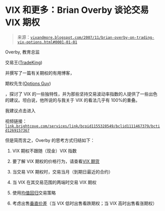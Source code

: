 <!--yml

分类：未分类

日期：2024-05-18 18:54:40

-->

# VIX 和更多：Brian Overby 谈论交易 VIX 期权

> 来源：[`vixandmore.blogspot.com/2007/11/brian-overby-on-trading-vix-options.html#0001-01-01`](http://vixandmore.blogspot.com/2007/11/brian-overby-on-trading-vix-options.html#0001-01-01)

Overby, 教育总监

交易王([TradeKing](https://www.tradeking.com/))

并撰写了一篇有关期权的有用博客，

期权先生([Options Guy](http://optionsguy.financialblogs.com/post/app/blog/))

，探讨了 VIX 的一些独特性，并为那些坚持交易波动率指数的人提供了一些出色的建议。坦白说，他所说的与我关于 VIX 的看法几乎有 100%的重叠。

我建议点击进入

视频链接：[`link.brightcove.com/services/link/bcpid1155328549/bclid1111467379/bctid1269157367`](http://link.brightcove.com/services/link/bcpid1155328549/bclid1111467379/bctid1269157367)

但是简而言之，Overby 的思考方式归结如下：

1.  VIX 期权不跟随（现金）VIX 指数

1.  要了解 VIX 期权的价格行为，请查看[VIX 期货](http://vixandmore.blogspot.com/search/label/VIX%20futures)

1.  当交易 VIX 期权时，交易当月（到期日最近的合约）

1.  当 VIX 在其交易范围的两端时交易 VIX 期权

1.  使用[均值回归](http://vixandmore.blogspot.com/search/label/mean%20reversion)交易策略

1.  考虑出售[垂直价差](http://vixandmore.blogspot.com/search/label/vertical%20credit%20spread)（当 VIX 低时出售看跌期权；当 VIX 高时出售看涨期权）
